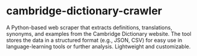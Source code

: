 # cambridge-dictionary-crawler
A Python-based web scraper that extracts definitions, translations, synonyms, and examples from the Cambridge Dictionary website. The tool stores the data in a structured format (e.g., JSON, CSV) for easy use in language-learning tools or further analysis. Lightweight and customizable.
